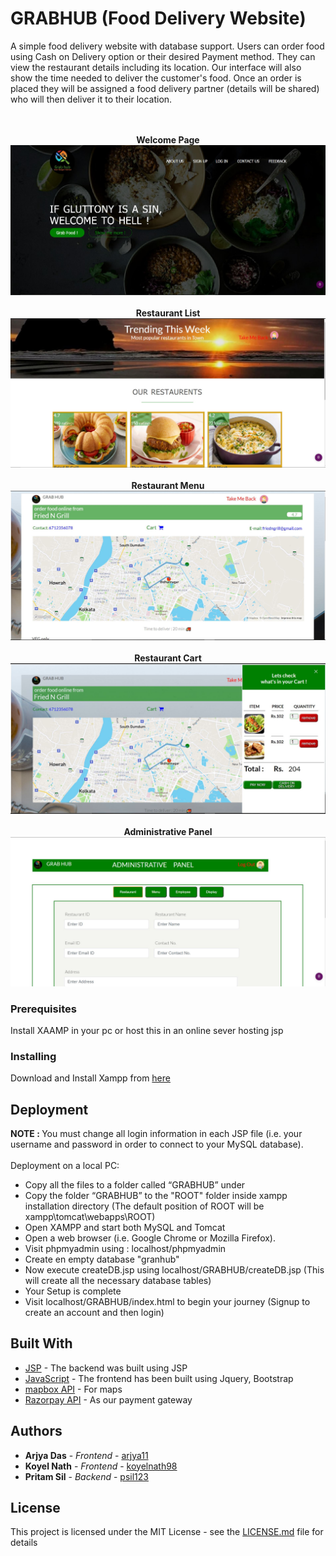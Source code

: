 # GRABHUB (Food Delivery Website)
A simple food delivery website with database support. Users can order food using Cash on Delivery option or their desired Payment method.
They can view the restaurant details including its location. Our interface will also show the time needed to deliver the customer's food. Once an order is placed they will be assigned a food delivery partner (details will be shared) who will then deliver it to their location.

<p align="center">
   <br><br>
   <b>Welcome Page</b>
  <img src="https://github.com/psil123/GRABHUB/blob/master/resources/images/demo1.JPG" border="0"/>
  <br><br>
   <b>Restaurant List</b>
  <img src="https://github.com/psil123/GRABHUB/blob/master/resources/images/demo2.JPG" border="0"/>
  <br><br>
   <b>Restaurant Menu</b>
  <img src="https://github.com/psil123/GRABHUB/blob/master/resources/images/demo3.JPG" border="0"/>
  <br><br>
   <b>Restaurant Cart</b>
  <img src="https://github.com/psil123/GRABHUB/blob/master/resources/images/demo4.JPG" border="0"/>
  <br><br>
   <b>Administrative Panel</b>
  <img src="https://github.com/psil123/GRABHUB/blob/master/resources/images/demo5.JPG" border="0"/>
</p>

### Prerequisites

Install XAAMP in your pc or host this in an online sever hosting jsp

### Installing

Download and Install Xampp from [here](https://www.apachefriends.org/download.html)

## Deployment

<b>NOTE : </b>You must change all login information in each JSP file (i.e. your username and password in order to connect to your MySQL database).<br><br>
Deployment on a local PC:
*	Copy all the files to a folder called “GRABHUB” under 
*	Copy the folder “GRABHUB” to the "ROOT" folder inside xampp installation directory (The default position of ROOT will be xampp\tomcat\webapps\ROOT)
*	Open XAMPP and start both MySQL and Tomcat 
*	Open a web browser (i.e. Google Chrome or Mozilla Firefox).
*	Visit phpmyadmin using : localhost/phpmyadmin
* Create en empty database "granhub"
* Now execute createDB.jsp using localhost/GRABHUB/createDB.jsp (This will create all the necessary database tables)
* Your Setup is complete
* Visit localhost/GRABHUB/index.html to begin your journey (Signup to create an account and then login)

## Built With

* [JSP](https://en.wikipedia.org/wiki/JavaServer_Pages) - The backend was built using JSP
* [JavaScript](https://www.javascript.com/) - The frontend has been built using Jquery, Bootstrap
* [mapbox API](https://www.mapbox.com/) - For maps
* [Razorpay API](https://razorpay.com/) - As our payment gateway

## Authors

* **Arjya Das** - *Frontend* - [arjya11](https://github.com/arjya11)
* **Koyel Nath** - *Frontend* - [koyelnath98](https://github.com/koyelnath98)
* **Pritam Sil** - *Backend* - [psil123](https://github.com/psil123)

## License

This project is licensed under the MIT License - see the [LICENSE.md](LICENSE.md) file for details
